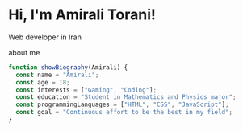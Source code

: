 # Hi, I'm Amirali Torani!
Web developer in Iran

about me
```javascript
function showBiography(Amirali) {
  const name = "Amirali";
  const age = 18;
  const interests = ["Gaming", "Coding"];
  const education = "Student in Mathematics and Physics major";
  const programmingLanguages = ["HTML", "CSS", "JavaScript"];
  const goal = "Continuous effort to be the best in my field";
}
```
